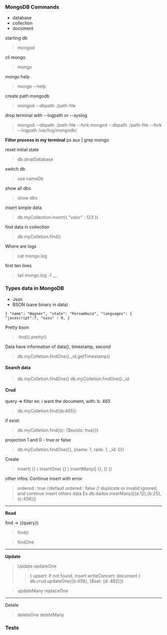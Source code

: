 
### MongoDB Commands
- database 
- collection
- document



starting db
> mongod

cli mongo 
> mongo

mongo help
> mongo --help

create path mongodb
> mongod --dbpath ./path-file

drop terminal with --logpath or --syslog
> mongod --dbpath ./path-file --fork 
> mongod --dbpath ./path-file --fork --logpath /var/log/mongodb/

**Filter process in my terminal**
ps aux | grep mongo


reset initial state
> db.dropDatabase

switch db 
> use nameDb

show all dbs
> show dbs

insert simple data 
> db.myCollection.insert({
  "valor" : 123
> })

find data in collection
> db.myColletion.find()

Where are logs 
> cat mongo.log

first ten lines
> tail mongo.log -f
__

### Types data in MongoDB
- Json
- BSON (save binary in data)

` {
"name": "Wagner",
"state": "Pernambuco",
"languages": {
"javascript":7,
"sass" : 9,
}
    ` 

Pretty bson
> .find().pretty()

Data have information of data(), timestamp, second
> db.myColletion.findOne()._id.getTimestamp()

#### Search data
> db.myColletion.findOne()
> db.myColletion.findOne()._id


#### Crud

query => filter
ex: i want the document, with: b: 465
> db.myColletion.find({b:465})

if exist:
> db.myColletion.find({c: {$exists: true}})

projection
1 and 0 - true or false
> db.myColletion.findOne({}, {name: 1, rank: 1, _id: 0})


Create
> insert( {} )
> insertOne( {} )
> insertMany([ {}, {} ])

other infos:
Continue insert with error 
> ordered : true //default
> ordered : false // duplicate or invalid ignored, and continue insert others data
Ex
> db.dados.inserMany([{a:12},{b:25},{c:456}])
___

**Read**

find -> ({query})
> find()



> findOne
___

**Update**
> Update
> updateOne
>   > {
  upsert: if not found, insert
  writeConcert: document
>   }
> db.crud.updateOne({b:456}, {$set: {d: 482}})


> updateMany
> replaceOne
___

Detele
> deleteOne
> deleteMany



### Tests
